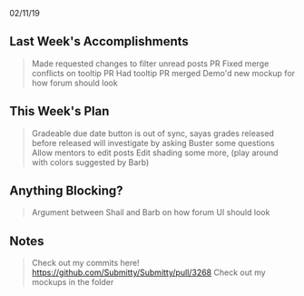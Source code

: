 02/11/19

## Last Week's Accomplishments

> Made requested changes to filter unread posts PR
> Fixed merge conflicts on tooltip PR
> Had tooltip PR merged
> Demo'd new mockup for how forum should look 

## This Week's Plan

> Gradeable due date button is out of sync, sayas grades released before released
> will investigate by asking Buster some questions
> Allow mentors to edit posts
> Edit shading some more, (play around with colors suggested by Barb)

## Anything Blocking?

> Argument between Shail and Barb on how forum UI should look 

## Notes

> Check out my commits here!  https://github.com/Submitty/Submitty/pull/3268
> Check out my mockups in the folder
